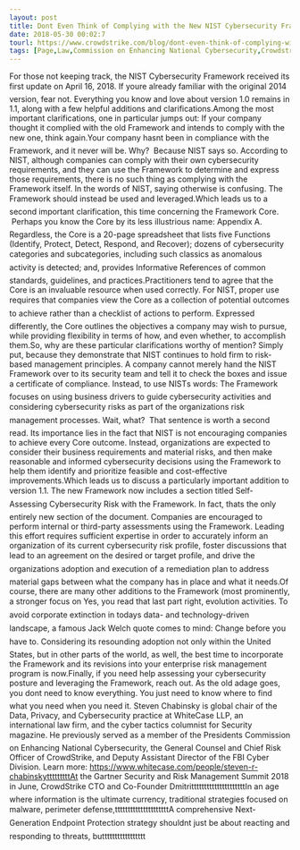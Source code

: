 ```yaml
---
layout: post
title: Dont Even Think of Complying with the New NIST Cybersecurity Framework!
date: 2018-05-30 00:02:7
tourl: https://www.crowdstrike.com/blog/dont-even-think-of-complying-with-the-new-nist-cybersecurity-framework/
tags: [Page,Law,Commission on Enhancing National Cybersecurity,Crowdstrike]
---
```

For those not keeping track, the NIST Cybersecurity Framework received its first update on April 16, 2018. If youre already familiar with the original 2014 version, fear not. Everything you know and love about version 1.0 remains in 1.1, along with a few helpful additions and clarifications.Among the most important clarifications, one in particular jumps out: If your company thought it complied with the old Framework and intends to comply with the new one, think again.Your company hasnt been in compliance with the Framework, and it never will be. Why?  Because NIST says so. According to NIST, although companies can comply with their own cybersecurity requirements, and they can use the Framework to determine and express those requirements, there is no such thing as complying with the Framework itself. In the words of NIST, saying otherwise is confusing. The Framework should instead be used and leveraged.Which leads us to a second important clarification, this time concerning the Framework Core.  Perhaps you know the Core by its less illustrious name: Appendix A. Regardless, the Core is a 20-page spreadsheet that lists five Functions (Identify, Protect, Detect, Respond, and Recover); dozens of cybersecurity categories and subcategories, including such classics as anomalous activity is detected; and, provides Informative References of common standards, guidelines, and practices.Practitioners tend to agree that the Core is an invaluable resource when used correctly. For NIST, proper use requires that companies view the Core as a collection of potential outcomes to achieve rather than a checklist of actions to perform. Expressed differently, the Core outlines the objectives a company may wish to pursue, while providing flexibility in terms of how, and even whether, to accomplish them.So, why are these particular clarifications worthy of mention? Simply put, because they demonstrate that NIST continues to hold firm to risk-based management principles. A company cannot merely hand the NIST Framework over to its security team and tell it to check the boxes and issue a certificate of compliance. Instead, to use NISTs words: The Framework focuses on using business drivers to guide cybersecurity activities and considering cybersecurity risks as part of the organizations risk management processes. Wait, what?  That sentence is worth a second read. Its importance lies in the fact that NIST is not encouraging companies to achieve every Core outcome. Instead, organizations are expected to consider their business requirements and material risks, and then make reasonable and informed cybersecurity decisions using the Framework to help them identify and prioritize feasible and cost-effective improvements.Which leads us to discuss a particularly important addition to version 1.1. The new Framework now includes a section titled Self-Assessing Cybersecurity Risk with the Framework. In fact, thats the only entirely new section of the document. Companies are encouraged to perform internal or third-party assessments using the Framework. Leading this effort requires sufficient expertise in order to accurately inform an organization of its current cybersecurity risk profile, foster discussions that lead to an agreement on the desired or target profile, and drive the organizations adoption and execution of a remediation plan to address material gaps between what the company has in place and what it needs.Of course, there are many other additions to the Framework (most prominently, a stronger focus on Yes, you read that last part right, evolution activities. To avoid corporate extinction in todays data- and technology-driven landscape, a famous Jack Welch quote comes to mind: Change before you have to. Considering its resounding adoption not only within the United States, but in other parts of the world, as well, the best time to incorporate the Framework and its revisions into your enterprise risk management program is now.Finally, if you need help assessing your cybersecurity posture and leveraging the Framework, reach out. As the old adage goes, you dont need to know everything. You just need to know where to find what you need when you need it. Steven Chabinsky is global chair of the Data, Privacy, and Cybersecurity practice at WhiteCase LLP, an international law firm, and the cyber tactics columnist for Security magazine. He previously served as a member of the Presidents Commission on Enhancing National Cybersecurity, the General Counsel and Chief Risk Officer of CrowdStrike, and Deputy Assistant Director of the FBI Cyber Division. Learn more: https://www.whitecase.com/people/steven-r-chabinskytttttttttAt the Gartner Security and Risk Management Summit 2018 in June, CrowdStrike CTO and Co-Founder DmitritttttttttttttttttttttIn an age where information is the ultimate currency, traditional strategies focused on malware, perimeter defense,tttttttttttttttttttttA comprehensive Next-Generation Endpoint Protection strategy shouldnt just be about reacting and responding to threats, buttttttttttttttttt